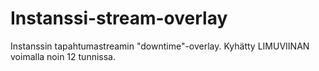 # Instanssi-stream-overlay

Instanssin tapahtumastreamin "downtime"-overlay. Kyhätty LIMUVIINAN voimalla noin 12 tunnissa.
